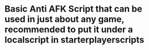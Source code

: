 # Basic Anti AFK Script that can be used in just about any game, recommended to put it under a localscript in starterplayerscripts

